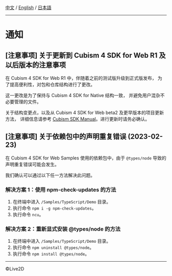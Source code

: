 [中文](NOTICE.md) / [English](NOTICE.en.md) / [日本語](NOTICE.ja.md)

---

# 通知

## [注意事项] 关于更新到 Cubism 4 SDK for Web R1 及以后版本的注意事项

在 Cubism 4 SDK for Web R1 中，伴随着之前的测试版升级到正式版发布，
为了提高便利性，对包和仓库结构进行了更改。

这一更改是为了保持与 Cubism 4 SDK for Native 结构一致，
并避免用户混杂不必要管理的文件。

关于结构变更点，以及从 Cubism 4 SDK for Web beta2 及更早版本的项目更新方法，
详细信息请参考 [Cubism SDK Manual]。进行更新时请务必确认。

[Cubism SDK Manual]: https://docs.live2d.com/cubism-sdk-manual/warning-for-cubism4-web-r1-update/

## [注意事项] 关于依赖包中的声明重复错误 (2023-02-23)

在 Cubism 4 SDK for Web Samples 使用的依赖包中，由于 `@types/node` 导致的
声明重复错误可能会发生。

我们确认可以通过以下任一方法解决此问题。

### 解决方案 1：使用 npm-check-updates 的方法

1. 在终端中进入 `/Samples/TypeScript/Demo` 目录。
1. 执行命令 `npm i -g npm-check-updates`。
1. 执行命令 `ncu`。

### 解决方案 2：重新显式安装 @types/node 的方法

1. 在终端中进入 `/Samples/TypeScript/Demo` 目录。
1. 执行命令 `npm uninstall @types/node`。
1. 执行命令 `npm install @types/node`。

---

©Live2D
